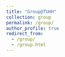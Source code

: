 ```yaml
---
title: "Group@TUHH"
collection: group
permalink: /group/
author_profile: true
redirect_from:
  - /group/
  - /group.html
---
```

